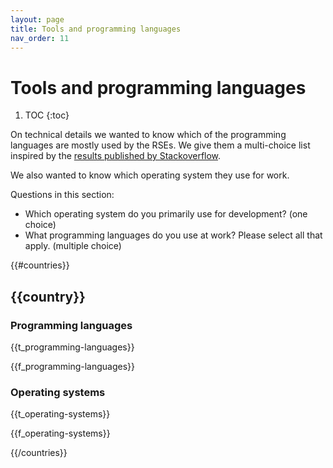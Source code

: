 ```yaml
---
layout: page
title: Tools and programming languages
nav_order: 11
---
```

# Tools and programming languages

1. TOC
{:toc}

On technical details we wanted to know which of the programming languages are mostly used by the RSEs. We give them a multi-choice list inspired by the [results published by Stackoverflow](https://insights.stackoverflow.com/survey/2017#most-popular-technologies).

We also wanted to know which operating system they use for work.

Questions in this section:

* Which operating system do you primarily use for development? (one choice)
* What programming languages do you use at work? Please select all that apply.
  (multiple choice)

{{#countries}}

## {{country}}

### Programming languages

{{t_programming-languages}}

{{f_programming-languages}}

### Operating systems

{{t_operating-systems}}

{{f_operating-systems}}

{{/countries}}
